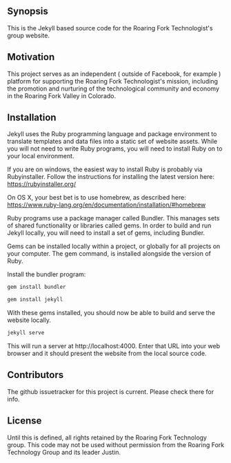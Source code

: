 ## Synopsis

This is the Jekyll based source code for the Roaring Fork Technologist's group website.

## Motivation

This project serves as an independent ( outside of Facebook, for example ) platform for supporting the Roaring Fork Technologist's mission, including the promotion and nurturing of the technological community and economy in the Roaring Fork Valley in Colorado.

## Installation

Jekyll uses the Ruby programming language and package environment to translate templates and data files into a static set of website assets. While you will not need to write Ruby programs, you will need to install Ruby on to your local environment.

If you are on windows, the easiest way to install Ruby is probably via Rubyinstaller. Follow the instructions for installing the latest version here: https://rubyinstaller.org/

On OS X, your best bet is to use homebrew, as described here: https://www.ruby-lang.org/en/documentation/installation/#homebrew

Ruby programs use a package manager called Bundler. This manages sets of shared functionality or libraries called gems. In order to build and run Jekyll locally, you will need to install a set of gems, including Bundler.

Gems can be installed locally within a project, or globally for all projects on your computer. The gem command, is installed alongside the version of Ruby.

Install the bundler program:

```sh
gem install bundler
```

```sh
gem install jekyll
```

With these gems installed, you should now be able to build and serve the website locally.

```sh
jekyll serve
```

This will run a server at http://localhost:4000. Enter that URL into your web browser and it should present the website from the local source code.


## Contributors

The github issuetracker for this project is current. Please check there for info.

## License

Until this is defined, all rights retained by the Roaring Fork Technology group. This code may not be used without permission from the Roaring Fork Technology Group and its leader Justin.
